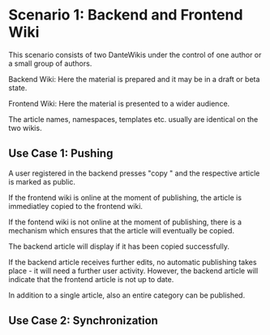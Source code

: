 

# Scenario 1: Backend and Frontend Wiki 

This scenario consists of two DanteWikis under the control of one author or a small group of authors.

Backend Wiki: Here the material is prepared and it may be in a draft or beta state.

Frontend Wiki: Here the material is presented to a wider audience.

The article names, namespaces, templates etc. usually are identical on the two wikis.


## Use Case 1: Pushing

A user registered in the backend presses "copy " and the respective article is marked as public.

If the frontend wiki is online at the moment of publishing, the article is immediatley copied to the frontend wiki.

If the fontend wiki is not online at the moment of publishing, there is a mechanism which ensures that the article
will eventually be copied.

The backend article will display if it has been copied successfully.

If the backend article receives further edits, no automatic publishing takes place - it will need a
further user activity. However, the backend article will indicate that the frontend article is not up to date.

In addition to a single article, also an entire category can be published.


## Use Case 2: Synchronization








